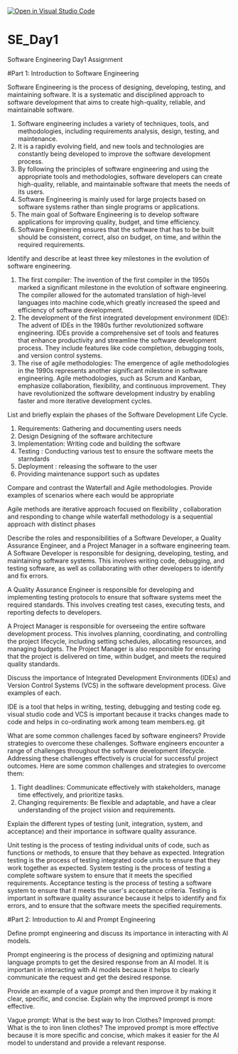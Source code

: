 [![Open in Visual Studio Code](https://classroom.github.com/assets/open-in-vscode-2e0aaae1b6195c2367325f4f02e2d04e9abb55f0b24a779b69b11b9e10269abc.svg)](https://classroom.github.com/online_ide?assignment_repo_id=15569862&assignment_repo_type=AssignmentRepo)
# SE_Day1
Software Engineering Day1 Assignment

#Part 1: Introduction to Software Engineering

Software Engineering is the process of designing, developing, testing, and maintaining software. It is a systematic and disciplined approach to software development that aims to create high-quality, reliable, and maintainable software.

1. Software engineering includes a variety of techniques, tools, and methodologies, including requirements analysis, design, testing, and maintenance.
2. It is a rapidly evolving field, and new tools and technologies are constantly being developed to improve the software development process.
3. By following the principles of software engineering and using the appropriate tools and methodologies, software developers can create high-quality, reliable, and maintainable software that meets the needs of  its users.
4. Software Engineering is mainly used for large projects based on software systems rather than single programs or applications.
5. The main goal of Software Engineering is to develop software applications for improving quality,  budget, and time efficiency.
6. Software Engineering ensures that the software that has to be built should be consistent, correct, also on budget, on time, and within the required requirements.

Identify and describe at least three key milestones in the evolution of software engineering.

1. The first compiler: The invention of the first compiler in the 1950s marked a significant milestone in the evolution of software engineering. The compiler allowed for the automated translation of high-level languages into machine code,which greatly increased the speed and efficiency of software development.
2. The development of the first integrated development environment (IDE): The advent of IDEs in the 1980s further revolutionized software engineering. IDEs provide a comprehensive set of tools and features that enhance productivity and  streamline the software development process. They include features like code completion, debugging tools, and version control systems.
3. The rise of agile methodologies: The emergence of agile methodologies in the 1990s represents another significant milestone in software engineering. Agile methodologies, such as Scrum and Kanban, emphasize collaboration, flexibility, and continuous improvement. They have revolutionized the software development industry by enabling faster and more iterative development cycles.

List and briefly explain the phases of the Software Development Life Cycle.

1. Requirements: Gathering and documenting users needs
2. Design Designing of the software architecture
3. Implementation: Writing code and building the software
4. Testing : Conducting various test  to ensure the software meets the starndards
5. Deployment : releasing the software to the user
6. Providing maintenance support such as updates
   
Compare and contrast the Waterfall and Agile methodologies. Provide examples of scenarios where each would be appropriate

Agile methods are iterative approach focused on flexibility , collaboration and responding to change while waterfall methodology is a sequential approach with distinct phases

Describe the roles and responsibilities of a Software Developer, a Quality Assurance Engineer, and a Project Manager in a software engineering team.
A Software Developer is responsible for designing, developing, testing, and maintaining software systems. This involves writing code, debugging, and testing software, as well as collaborating with other developers to identify and fix errors.

A Quality Assurance Engineer is responsible for developing and implementing testing protocols to ensure that software systems meet the required standards. This involves creating test cases, executing tests, and reporting defects to developers.

A Project Manager is responsible for overseeing the entire software development process. This involves planning, coordinating, and controlling the project lifecycle, including setting schedules, allocating resources, and managing budgets. The Project Manager is also responsible for ensuring that the project is delivered on time, within budget, and meets the required quality standards.

Discuss the importance of Integrated Development Environments (IDEs) and Version Control Systems (VCS) in the software development process. Give examples of each.

IDE is a tool that helps in writing, testing, debugging and testing code eg. visual studio code and VCS is  important because it tracks changes made to code and helps in co-ordinating work among team members.eg. git

What are some common challenges faced by software engineers? Provide strategies to overcome these challenges.
Software engineers encounter a range of challenges throughout the software development lifecycle. Addressing these challenges effectively is crucial for successful project outcomes. Here are some common challenges and strategies to overcome them:

1. Tight deadlines: Communicate effectively with stakeholders, manage time effectively, and prioritize tasks.
2. Changing requirements: Be flexible and adaptable, and have a clear understanding of the project vision and requirements.

Explain the different types of testing (unit, integration, system, and acceptance) and their importance in software quality assurance.

Unit testing is the process of testing individual units of code, such as functions or methods, to ensure that they behave as expected. Integration testing is the process of testing integrated code units to ensure that they work together as expected. System testing is the process of testing a complete software system to ensure that it meets the specified requirements. Acceptance testing is the process of testing a software system to ensure that it meets the user's acceptance criteria. Testing is important in software quality assurance because it helps to identify and fix errors, and to ensure that the software meets the specified requirements.

#Part 2: Introduction to AI and Prompt Engineering

Define prompt engineering and discuss its importance in interacting with AI models.

Prompt engineering is the process of designing and optimizing natural language prompts to get the desired response from an AI model. It is important in interacting with AI models because it helps to clearly communicate the request and get the desired response.

Provide an example of a vague prompt and then improve it by making it clear, specific, and concise. Explain why the improved prompt is more effective.

Vague prompt: What is the best way to Iron Clothes?
Improved prompt: What is the to iron linen clothes?
The improved prompt is more effective because it is more specific and concise, which makes it easier for the AI model to understand and provide a relevant response.
